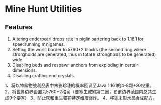 # Mine Hunt Utilities

## Features

1. Altering enderpearl drops rate in piglin bartering back to 1.16.1 for speedrunning minigames.
2. Setting the world border to 5760*2 blocks (the second ring where strongholds are generated, thus in total 9 strongholds to be generated) wide.
3. Disabling beds and respawn anchors from exploding in certain dimensions.
4. Disabling crafting end crystals.


1、将以物易物战利品表中末影珍珠的概率回调至Java 1.16.1的4-8颗+20权重。
2、将世界边界设置为5760*2格宽（要塞生成的第二圈，在该边界范围内总共生成9个要塞）
3、防止床和重生锚在特定维度爆炸。
4、移除末影水晶合成配方。

